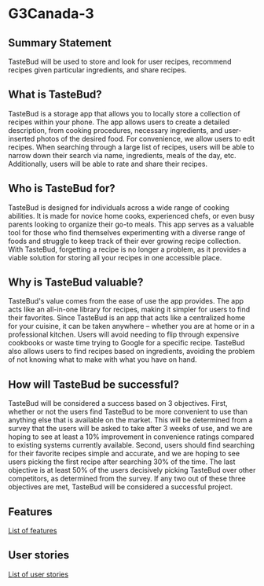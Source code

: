 # G3Canada-3 

## Summary Statement

TasteBud will be used to store and look for user recipes, recommend recipes given particular ingredients, and share recipes. 

## What is TasteBud? 

TasteBud is a storage app that allows you to locally store a collection of recipes within your phone. The app allows users to create a detailed description, from cooking procedures, necessary ingredients, and user-inserted photos of the desired food. For convenience, we allow users to edit recipes. When searching through a large list of recipes, users will be able to narrow down their search via name, ingredients, meals of the day, etc. Additionally, users will be able to rate and share their recipes. 

 
## Who is TasteBud for?  

TasteBud is designed for individuals across a wide range of cooking abilities. It is made for novice home cooks, experienced chefs, or even busy parents looking to organize their go-to meals. This app serves as a valuable tool for those who find themselves experimenting with a diverse range of foods and struggle to keep track of their ever growing recipe collection. With TasteBud, forgetting a recipe is no longer a problem, as it provides a viable solution for storing all your recipes in one accessible place. 

## Why is TasteBud valuable?  

TasteBud's value comes from the ease of use the app provides. The app acts like an all-in-one library for recipes, making it simpler for users to find their favorites. Since TasteBud is an app that acts like a centralized home for your cuisine, it can be taken anywhere – whether you are at home or in a professional kitchen. Users will avoid needing to flip through expensive cookbooks or waste time trying to Google for a specific recipe. TasteBud also allows users to find recipes based on ingredients, avoiding the problem of not knowing what to make with what you have on hand. 

## How will TasteBud be successful?  

TasteBud will be considered a success based on 3 objectives. First, whether or not the users find TasteBud to be more convenient to use than anything else that is available on the market. This will be determined from a survey that the users will be asked to take after 3 weeks of use, and we are hoping to see at least a 10% improvement in convenience ratings compared to existing systems currently available.  Second, users should find searching for their favorite recipes simple and accurate, and we are hoping to see users picking the first recipe after searching 30% of the time. The last objective is at least 50% of the users decisively picking TasteBud over other competitors, as determined from the survey. If any two out of these three objectives are met, TasteBud will be considered a successful project. 

## Features
[List of features](https://code.cs.umanitoba.ca/3350-summer2023/g3canada-3/-/issues/?sort=created_date&state=opened&label_name%5B%5D=Feature&first_page_size=20)

## User stories
[List of user stories](https://code.cs.umanitoba.ca/3350-summer2023/g3canada-3/-/issues/?sort=created_date&state=opened&label_name%5B%5D=User%20Story&first_page_size=20)
